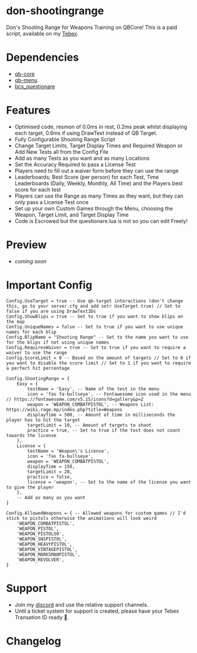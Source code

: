 # don-shootingrange
Don's Shooting Range for Weapons Training on QBCore! This is a paid script, available on my [Tebex](https://dons-developments.tebex.io/package/5389397).

# Dependencies
- [qb-core](https://github.com/qbcore-framework/qb-core)
- [qb-menu](https://github.com/qbcore-framework/qb-menu)
- [bcs_questionare](https://github.com/baguscodestudio/bcs_questionare)

# Features
- Optimised code, resmon of 0.0ms in rest, 0.2ms peak whilst displaying each target, 0.6ms if using DrawText instead of QB Target.
- Fully Configurable Shooting Range Script
- Change Target Limits, Target Display Times and Required Weapon or Add New Tests all from the Config File
- Add as many Tests as you want and as many Locations
- Set the Accuracy Required to pass a License Test
- Players need to fill out a waiver form before they can use the range
- Leaderboards; Best Score (per person) for each Test, Time Leaderboards (Daily, Weekly, Monthly, All Time) and the Players best score for each test
- Players can use the Range as many Times as they want, but they can only pass a License Test once
- Set up your own Custom Games through the Menu, choosing the Weapon, Target Limit, and Target Display Time
- Code is Escrowed but the questionare.lua is not so you can edit Freely!

# Preview
- *coming soon*

# Important Config
```
Config.UseTarget = true -- Use qb-target interactions (don't change this, go to your server.cfg and add setr UseTarget true) // Set to false if you are using DrawText3Ds
Config.ShowBlips = true -- Set to true if you want to show blips on the map
Config.UniqueNames = false -- Set to true if you want to use unique names for each blip
Config.BlipName = "Shooting Range" -- Set to the name you want to use for the blips if not using unique names
Config.RequiresWaiver = true -- Set to true if you want to require a waiver to use the range
Config.ScoreLimit = 0 -- Based on the amount of targets // Set to 0 if you want to disable the score limit // Set to 1 if you want to require a perfect hit percentage

Config.ShootingRange = {
    Easy = {
        testName = 'Easy', -- Name of the test in the menu
        icon = 'fas fa-bullseye', -- Fontawesome icon used in the menu // https://fontawesome.com/v5.15/icons?d=gallery&p=2
        weapon = 'WEAPON_COMBATPISTOL', -- Weapons List: https://wiki.rage.mp/index.php?title=Weapons
        displayTime = 500, -- Amount of time in milliseconds the player has to hit the target
        targetLimit = 10, -- Amount of targets to shoot
        practice = true, -- Set to true if the test does not count towards the license
    },
    License = {
        testName = 'Weapon\'s License',
        icon = 'fas fa-bullseye',
        weapon = 'WEAPON_COMBATPISTOL',
        displayTime = 150,
        targetLimit = 20,
        practice = false,
        license = 'weapon', -- Set to the name of the license you want to give the player
    },
    -- Add as many as you want
}

Config.AllowedWeapons = { -- Allowed weapons for custom games // I'd stick to pistols otherwise the animations will look weird
    'WEAPON_COMBATPISTOL',
    'WEAPON_PISTOL',
    'WEAPON_PISTOL50',
    'WEAPON_SNSPISTOL',
    'WEAPON_HEAVYPISTOL',
    'WEAPON_VINTAGEPISTOL',
    'WEAPON_MARKSMANPISTOL',
    'WEAPON_REVOLVER',
}
```

# Support
- Join my [discord](https://discord.gg/tVA58nbBuk) and use the relative support channels. 
- Until a ticket system for support is created, please have your Tebex Transation ID ready 🙂.

# Changelog
